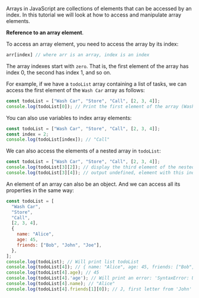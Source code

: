 Arrays in JavaScript are collections of elements that can be accessed by an index. In this tutorial we will look at how to access and manipulate array elements.

**Reference to an array element**.

To access an array element, you need to access the array by its index:

```js
arr[index] // where arr is an array, index is an index
```

The array indexes start with `zero`. That is, the first element of the array has index 0, the second has index 1, and so on.

For example, if we have a `todoList` array containing a list of tasks, we can access the first element of the `Wash Car` array as follows:

```js
const todoList = ["Wash Car", "Store", "Call", [2, 3, 4]];
console.log(todoList[0]); // Print the first element of the array (Wash Car)
```

You can also use variables to index array elements:

```js
const todoList = ["Wash Car", "Store", "Call", [2, 3, 4]];
const index = 2;
console.log(todoList[index]); // "Call"
```

We can also access the elements of a nested array in `todoList`:

```js
const todoList = ["Wash Car", "Store", "Call", [2, 3, 4]];
console.log(todoList[3][2]); // display the third element of the nested array (4)
console.log(todoList[3][4]); // output undefined, element with this index does not exist
```

An element of an array can also be an object. And we can access all its properties in the same way:

```js
const todoList = [
  "Wash Car",
  "Store",
  "Call",
  [2, 3, 4],
  {
    name: "Alice",
    age: 45,
    friends: ["Bob", "John", "Joe"],
  },
];
console.log(todoList); // Will print list todoList
console.log(todoList[4]); // { name: "Alice", age: 45, friends: ["Bob", "John", "Joe"]}
console.log(todoList[4].age); // 45
console.log(todoList[4].'age'); // Will print an error: 'SyntaxError: Unexpected string'
console.log(todoList[4].name); // "Alice"
console.log(todoList[4].friends[1][0]); // J, first letter from 'John' in the list friends
```
